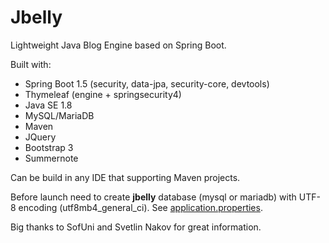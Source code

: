 # Jbelly

Lightweight Java Blog Engine based on Spring Boot.

Built with:
* Spring Boot 1.5 (security, data-jpa, security-core, devtools)
* Thymeleaf (engine + springsecurity4)
* Java SE 1.8
* MySQL/MariaDB
* Maven
* JQuery
* Bootstrap 3
* Summernote

Can be build in any IDE that supporting Maven projects.

Before launch need to create **jbelly** database (mysql or mariadb) with UTF-8 encoding (utf8mb4_general_ci). See [application.properties](https://github.com/evgeniyosipov/jbelly/blob/master/src/main/resources/application.properties).
 
Big thanks to SofUni and Svetlin Nakov for great information.
